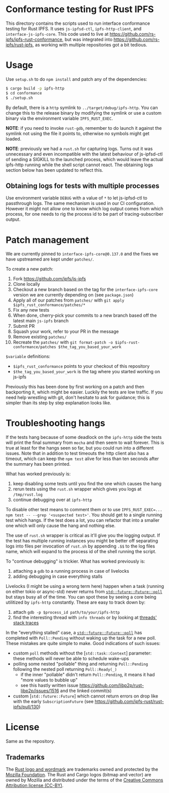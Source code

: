 # Conformance testing for Rust IPFS

This directory contains the scripts used to run interface conformance testing
for Rust IPFS. It uses `js-ipfsd-ctl`, `ipfs-http-client`, and
`interface-js-ipfs-core`. This code used to live at
https://github.com/rs-ipfs/ipfs-rust-conformance, but was integrated into
https://github.com/rs-ipfs/rust-ipfs, as working with multiple repositories got
a bit tedious.

# Usage

Use `setup.sh` to do `npm install` and patch any of the dependencies:

```bash
$ cargo build -p ipfs-http
$ cd conformance
$ ./setup.sh
```

By default, there is a `http` symlink to `../target/debug/ipfs-http`. You can
change this to the release binary by modifying the symlink or use a custom
binary via the environment variable `IPFS_RUST_EXEC`.

**NOTE**: if you need to invoke `rust-gdb`, remember to do launch it against the
symlink not using the file it points to, otherwise no symbols might get loaded.

**NOTE**: previously we had a `rust.sh` for capturing logs. Turns out it was
unnecessary and even incompatible with the latest behaviour of js-ipfsd-ctl of
sending a SIGKILL to the launched process, which would leave the actual
ipfs-http running while the shell script cannot react. The obtaining logs
section below has been updated to reflect this.

## Obtaining logs for tests with multiple processes

Use environment variable `DEBUG` with a value of `*` to let js-ipfsd-ctl to
passthrough logs. The same mechanism is used in our CI configuration. However
it might not allow one to know which log output comes from which process, for
one needs to rig the process id to be part of tracing-subscriber output.

# Patch management

We are currently pinned to `interface-ipfs-core@0.137.0` and the fixes we have
upstreamed are kept under `patches/`.

To create a new patch:

1. Fork https://github.com/ipfs/js-ipfs
2. Clone locally
3. Checkout a new branch based on the tag for the `interface-ipfs-core` version
   we are currently depending on (see `package.json`)
4. Apply all of our patches from `patches/` with `git apply $ipfs_rust_conformance/patches/*`
5. Fix any new tests
6. When done, cherry-pick your commits to a new branch based off the latest
   main `js-ipfs` branch
7. Submit PR
8. Squash your work, refer to your PR in the message
9. Remove existing `patches/`
10. Recreate the `patches/` with `git format-patch -o
   $ipfs-rust-conformance/patches $the_tag_you_based_your_work`

`$variable` definitions:

 - `$ipfs_rust_conformance` points to your checkout of this repository
 - `$the_tag_you_based_your_work` is the tag where you started working on js-ipfs

Previously this has been done by first working on a patch and then backporting
it, which might be easier. Luckily the tests are low traffic. If you need help
wrestling with git, don't hesitate to ask for guidance; this is simpler than
its step by step explanation looks like.

# Troubleshooting hangs

If the tests hang because of some deadlock on the `ipfs-http` side the tests
will print the final summary from `mocha` and then seem to wait forever. This
is true at least for the hangs seen so far, but you could run into a different
issues. Note that in addition to test timeouts the http client also has a
timeout, which can keep the `npm test` alive for less than ten seconds after
the summary has been printed.

What has worked previously is:

 1. keep disabling some tests until you find the one which causes the hang
 2. rerun tests using the `rust.sh` wrapper which gives you logs at `/tmp/rust.log`
 3. continue debugging over at `ipfs-http`

To disable other test means to comment them or to use `IPFS_RUST_EXEC=...
npm test -- --grep '<suspected test>'`. You should get to a single running test which
hangs. If the test does a lot, you can refactor that into a smaller one which
will only cause the hang and nothing else.

The use of `rust.sh` wrapper is critical as it'll give you the logging output.
If the test has multiple running instances you might be better off separating
logs into files per invocation of `rust.sh` by appending `.$$` to the log files
name, which will expand to the process id of the shell running the script.

To "continue debugging" is trickier. What has worked previously is:

 1. attaching a `gdb` to a running process in case of livelocks
 2. adding debugging in case everything stalls

Livelocks (I might be using a wrong term here) happen when a task (running on
either tokio or async-std) never returns from [`std::future::Future::poll`] but
stays busy all of the time. You can spot these by seeing a core being
utilitized by `ipfs-http` constantly. These are easy to track down by:

 1. attach `gdb -p $process_id path/to/your/ipfs-http`
 2. find the interesting thread with `info threads` or by looking at [threads' stack traces]

In the "everything stalled" case, a [`std::future::Future::poll`] has completed
with `Poll::Pending` without waking up the task for a new poll. These mistakes are quite
simple to make. Good indications of such issues:

 * custom `poll` methods without the [`std::task::Context`] parameter: these
   methods will never be able to schedule wake-ups
 * polling some nested "pollable" thing and returning `Poll::Pending` following
   the nested poll returning `Poll::Ready(_)`
   * if the inner "pollable" didn't return `Poll::Pending`, it means it had
     "more values to bubble up"
   * see this hastly written issue
     https://github.com/libp2p/rust-libp2p/issues/1516 and the linked commit(s)
 * custom [`std::future::Future`] which cannot return errors on drop like with
   the early `SubscriptionFuture` (see
   https://github.com/ipfs-rust/rust-ipfs/pull/130)

[`why-is-node-running`]: https://www.npmjs.com/package/why-is-node-running
[`std::future::Future::poll`]: https://doc.rust-lang.org/std/future/trait.Future.html#tymethod.poll
[threads' stack traces]: https://stackoverflow.com/questions/18391808/how-do-i-get-the-backtrace-for-all-the-threads-in-gdb

# License

Same as the repository.

## Trademarks

The [Rust logo and wordmark](https://www.rust-lang.org/policies/media-guide) are trademarks owned and protected by the [Mozilla Foundation](https://mozilla.org). The Rust and Cargo logos (bitmap and vector) are owned by Mozilla and distributed under the terms of the [Creative Commons Attribution license (CC-BY)](https://creativecommons.org/licenses/by/4.0/).

